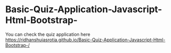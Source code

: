 # Basic-Quiz-Application-Javascript-Html-Bootstrap-
You can check the quiz application here 
https://ridhanshujasrotia.github.io/Basic-Quiz-Application-Javascript-Html-Bootstrap-/


